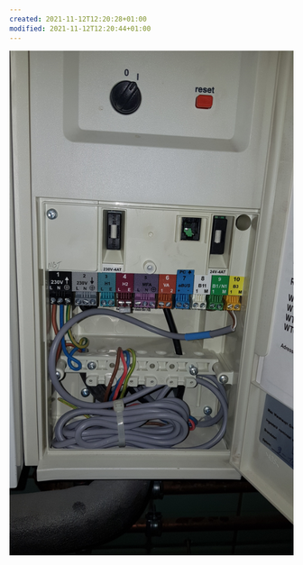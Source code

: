 ```yaml
---
created: 2021-11-12T12:20:28+01:00
modified: 2021-11-12T12:20:44+01:00
---
```


![Image](./78b7e43eb9ac75737bd3bc16e312dd23.jpg)
